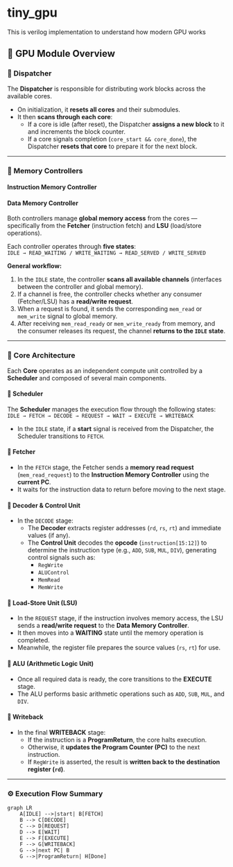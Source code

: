# tiny_gpu
This is verilog implementation to understand how modern GPU works


## 🧠 GPU Module Overview

### 🔹 Dispatcher
The **Dispatcher** is responsible for distributing work blocks across the available cores.  
- On initialization, it **resets all cores** and their submodules.  
- It then **scans through each core**:
  - If a core is idle (after reset), the Dispatcher **assigns a new block** to it and increments the block counter.
  - If a core signals completion (`core_start && core_done`), the Dispatcher **resets that core** to prepare it for the next block.  

---

### 🔹 Memory Controllers

#### Instruction Memory Controller  
#### Data Memory Controller  
Both controllers manage **global memory access** from the cores — specifically from the **Fetcher** (instruction fetch) and **LSU** (load/store operations).  

Each controller operates through **five states**:  
`IDLE → READ_WAITING / WRITE_WAITING → READ_SERVED / WRITE_SERVED`

**General workflow:**
1. In the `IDLE` state, the controller **scans all available channels** (interfaces between the controller and global memory).  
2. If a channel is free, the controller checks whether any consumer (Fetcher/LSU) has a **read/write request**.  
3. When a request is found, it sends the corresponding `mem_read` or `mem_write` signal to global memory.  
4. After receiving `mem_read_ready` or `mem_write_ready` from memory, and the consumer releases its request, the channel **returns to the `IDLE` state**.

---

### 🔹 Core Architecture

Each **Core** operates as an independent compute unit controlled by a **Scheduler** and composed of several main components.

#### 🧩 Scheduler  
The **Scheduler** manages the execution flow through the following states:  
`IDLE → FETCH → DECODE → REQUEST → WAIT → EXECUTE → WRITEBACK`

- In the `IDLE` state, if a **start** signal is received from the Dispatcher, the Scheduler transitions to `FETCH`.

#### 🧩 Fetcher  
- In the `FETCH` stage, the Fetcher sends a **memory read request** (`mem_read_request`) to the **Instruction Memory Controller** using the **current PC**.  
- It waits for the instruction data to return before moving to the next stage.

#### 🧩 Decoder & Control Unit  
- In the `DECODE` stage:
  - The **Decoder** extracts register addresses (`rd`, `rs`, `rt`) and immediate values (if any).
  - The **Control Unit** decodes the **opcode** (`instruction[15:12]`) to determine the instruction type (e.g., `ADD`, `SUB`, `MUL`, `DIV`), generating control signals such as:
    - `RegWrite`
    - `ALUControl`
    - `MemRead`
    - `MemWrite`

#### 🧩 Load-Store Unit (LSU)
- In the `REQUEST` stage, if the instruction involves memory access, the LSU sends a **read/write request** to the **Data Memory Controller**.  
- It then moves into a **WAITING** state until the memory operation is completed.  
- Meanwhile, the register file prepares the source values (`rs`, `rt`) for use.

#### 🧩 ALU (Arithmetic Logic Unit)
- Once all required data is ready, the core transitions to the **EXECUTE** stage.  
- The ALU performs basic arithmetic operations such as `ADD`, `SUB`, `MUL`, and `DIV`.

#### 🧩 Writeback
- In the final **WRITEBACK** stage:
  - If the instruction is a **ProgramReturn**, the core halts execution.  
  - Otherwise, it **updates the Program Counter (PC)** to the next instruction.  
  - If `RegWrite` is asserted, the result is **written back to the destination register (`rd`)**.

---

### ⚙️ Execution Flow Summary
```mermaid
graph LR
    A[IDLE] -->|start| B[FETCH]
    B --> C[DECODE]
    C --> D[REQUEST]
    D --> E[WAIT]
    E --> F[EXECUTE]
    F --> G[WRITEBACK]
    G -->|next PC| B
    G -->|ProgramReturn| H[Done]
